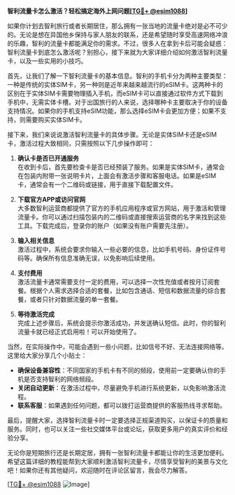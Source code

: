 **智利流量卡怎么激活？轻松搞定海外上网问题[[TG💪+ @esim1088](https://t.me/s/esim1088)]**

如果你计划去智利旅行或者长期居住，那么拥有一张当地的流量卡绝对是必不可少的。无论是想在异国他乡保持与家人朋友的联系，还是希望随时享受高速网络冲浪的乐趣，智利的流量卡都能满足你的需求。不过，很多人在拿到卡后可能会疑惑：智利流量卡到底怎么激活呢？别担心，接下来就为大家详细介绍如何激活智利流量卡，以及一些实用的小技巧。

首先，让我们了解一下智利流量卡的基本信息。智利的手机卡分为两种主要类型：一种是传统的实体SIM卡，另一种则是近年来越来越流行的eSIM卡。这两种卡的区别在于实体SIM卡需要物理插入手机，而eSIM卡可以直接通过软件方式下载到手机中，无需实体卡槽。对于出国旅行的人来说，选择哪种卡主要取决于你的设备支持情况。如果你的手机支持eSIM功能，那么选择eSIM卡会更加方便；如果不支持，则需要购买实体SIM卡。

接下来，我们来说说激活智利流量卡的具体步骤。无论是实体SIM卡还是eSIM卡，激活过程大致相同，只需按照以下几步操作即可：

1. **确认卡是否已开通服务**  
   在收到卡后，首先要检查卡是否已经预装了服务。如果是实体SIM卡，通常会在包装内附带一张说明卡片，上面会有激活步骤和客服电话。如果是eSIM卡，通常会有一个二维码或链接，用于直接下载配置文件。

2. **下载官方APP或访问官网**  
   大多数智利运营商都提供了官方的手机应用程序或官方网站，用于激活和管理流量卡。你可以通过扫描包装内的二维码或直接搜索运营商的名字来找到这些工具。下载完成后，登录你的账户（如果没有账户需要先注册）。

3. **输入相关信息**  
   激活过程中，系统会要求你输入一些必要的信息，比如手机号码、身份证件号码等。确保所有信息准确无误，以免影响后续使用。

4. **支付费用**  
   激活流量卡通常需要支付一定的费用，可以选择一次性充值或者按月订阅套餐。根据个人需求选择合适的套餐，比如包含通话、短信和数据流量的综合套餐，或者只针对数据流量的单一套餐。

5. **等待激活完成**  
   完成上述步骤后，系统会提示你激活成功，并发送确认短信。此时，你的智利流量卡就已经正式启用啦！可以开始使用了。

当然，在实际操作中，可能会遇到一些小问题，比如信号不好、无法连接网络等。这里给大家分享几个小贴士：

- **确保设备兼容性**：不同国家的手机卡有不同的频段，使用前一定要确认你的手机是否支持智利的网络频段。
- **关闭自动更新**：在激活过程中，尽量避免手机进行系统更新，以免影响激活流程。
- **联系客服**：如果遇到任何问题，都可以拨打运营商提供的客服热线寻求帮助。

最后，提醒大家，选择智利流量卡时一定要选择正规渠道购买，以保证卡的质量和服务。同时，也可以关注一些社交媒体平台或论坛，获取更多用户的真实评价和经验分享。

无论你是短期旅行还是长期定居，拥有一张智利流量卡都能让你的生活更加便利。希望这篇详细的教程能帮到大家顺利激活智利流量卡，尽情享受智利的美景与文化吧！如果你还有其他疑问，欢迎随时在评论区留言，我会尽力解答。

[[TG💪+ @esim1088](https://t.me/s/esim1088) ![Image](https://i.postimg.cc/4NQfJmqS/Snipaste-2025-05-13-00-14-12.png)]